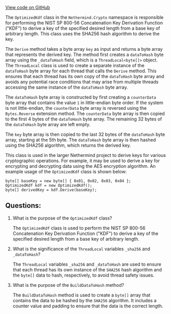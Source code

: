 [View code on GitHub](https://github.com/NethermindEth/nethermind/src/Nethermind/Nethermind.Crypto/OptimizedKdf.cs)

The `OptimizedKdf` class in the `Nethermind.Crypto` namespace is responsible for performing the NIST SP 800-56 Concatenation Key Derivation Function ("KDF") to derive a key of the specified desired length from a base key of arbitrary length. This class uses the SHA256 hash algorithm to derive the key. 

The `Derive` method takes a byte array `key` as input and returns a byte array that represents the derived key. The method first creates a `dataToHash` byte array using the `_dataToHash` field, which is a `ThreadLocal<byte[]>` object. The `ThreadLocal` class is used to create a separate instance of the `dataToHash` byte array for each thread that calls the `Derive` method. This ensures that each thread has its own copy of the `dataToHash` byte array and avoids any potential race conditions that may arise from multiple threads accessing the same instance of the `dataToHash` byte array.

The `dataToHash` byte array is constructed by first creating a `counterData` byte array that contains the value `1` in little-endian byte order. If the system is not little-endian, the `counterData` byte array is reversed using the `Bytes.Reverse` extension method. The `counterData` byte array is then copied to the first 4 bytes of the `dataToHash` byte array. The remaining 32 bytes of the `dataToHash` byte array are left empty.

The `key` byte array is then copied to the last 32 bytes of the `dataToHash` byte array, starting at the 5th byte. The `dataToHash` byte array is then hashed using the SHA256 algorithm, which returns the derived key.

This class is used in the larger Nethermind project to derive keys for various cryptographic operations. For example, it may be used to derive a key for encrypting and decrypting data using the AES encryption algorithm. An example usage of the `OptimizedKdf` class is shown below:

```
byte[] baseKey = new byte[] { 0x01, 0x02, 0x03, 0x04 };
OptimizedKdf kdf = new OptimizedKdf();
byte[] derivedKey = kdf.Derive(baseKey);
```
## Questions: 
 1. What is the purpose of the `OptimizedKdf` class?
    
    The `OptimizedKdf` class is used to perform the NIST SP 800-56 Concatenation Key Derivation Function ("KDF") to derive a key of the specified desired length from a base key of arbitrary length.

2. What is the significance of the `ThreadLocal` variables `_sha256` and `_dataToHash`?

    The `ThreadLocal` variables `_sha256` and `_dataToHash` are used to ensure that each thread has its own instance of the `SHA256` hash algorithm and the `byte[]` data to hash, respectively, to avoid thread safety issues.

3. What is the purpose of the `BuildDataToHash` method?

    The `BuildDataToHash` method is used to create a `byte[]` array that contains the data to be hashed by the `SHA256` algorithm. It includes a counter value and padding to ensure that the data is the correct length.